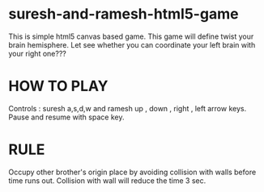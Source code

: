 suresh-and-ramesh-html5-game
============================

This is simple html5 canvas based game. This game will define twist your brain hemisphere. Let see whether you can coordinate your left brain with your right one???



HOW TO PLAY
========================
 Controls : suresh  a,s,d,w  and ramesh up , down , right , left arrow keys. Pause and resume with space key.
 
RULE
==========
Occupy other brother's origin place by avoiding collision with walls before time runs out. Collision with wall will reduce the time 3 sec.
